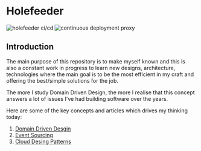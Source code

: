 # Holefeeder

![holefeeder ci/cd](https://github.com/DrifterApps/Holefeeder/workflows/holefeeder%20ci/cd/badge.svg)
![continuous deployment proxy](https://github.com/DrifterApps/Holefeeder/workflows/continuous%20deployment%20proxy/badge.svg)

## Introduction

The main purpose of this repository is to make myself known and this is also a constant work in progress to learn new designs, architecture, technologies where the main goal is to be the most efficient in my craft and offering the best/simple solutions for the job.

The more I study Domain Driven Design, the more I realise that this concept answers a lot of issues I've had building software over the years. 

Here are some of the key concepts and articles which drives my thinking today:

1. [Domain Driven Desgin](https://martinfowler.com/tags/domain%20driven%20design.html)
2. [Event Sourcing](https://docs.microsoft.com/en-us/azure/architecture/patterns/event-sourcing)
3. [Cloud Desing Patterns](https://docs.microsoft.com/en-us/azure/architecture/patterns/)
